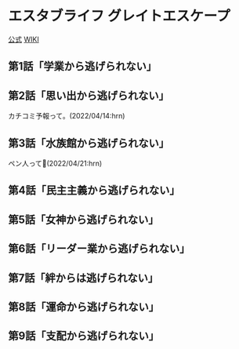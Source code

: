 # エスタブライフ グレイトエスケープ

[公式](https://establife.tokyo/) 
[WIKI](https://ja.wikipedia.org/wiki/%E3%82%A8%E3%82%B9%E3%82%BF%E3%83%96%E3%83%A9%E3%82%A4%E3%83%95) 

## 第1話「学業から逃げられない」

## 第2話「思い出から逃げられない」

カチコミ予報って。(2022/04/14:hrn)

## 第3話「水族館から逃げられない」

ペン人って:penguin:(2022/04/21:hrn)

## 第4話「民主主義から逃げられない」

## 第5話「女神から逃げられない」

## 第6話「リーダー業から逃げられない」

## 第7話「絆からは逃げられない」

## 第8話「運命から逃げられない」

## 第9話「支配から逃げられない」
